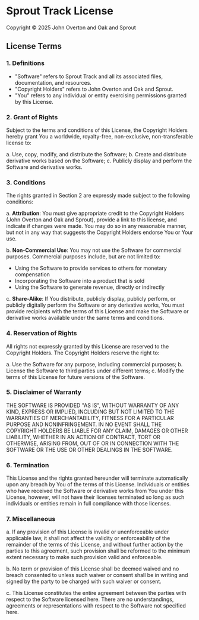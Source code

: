 # Sprout Track License

Copyright © 2025 John Overton and Oak and Sprout

## License Terms

### 1. Definitions
- "Software" refers to Sprout Track and all its associated files, documentation, and resources.
- "Copyright Holders" refers to John Overton and Oak and Sprout.
- "You" refers to any individual or entity exercising permissions granted by this License.

### 2. Grant of Rights

Subject to the terms and conditions of this License, the Copyright Holders hereby grant You a worldwide, royalty-free, non-exclusive, non-transferable license to:

a. Use, copy, modify, and distribute the Software;
b. Create and distribute derivative works based on the Software;
c. Publicly display and perform the Software and derivative works.

### 3. Conditions

The rights granted in Section 2 are expressly made subject to the following conditions:

a. **Attribution**: You must give appropriate credit to the Copyright Holders (John Overton and Oak and Sprout), provide a link to this license, and indicate if changes were made. You may do so in any reasonable manner, but not in any way that suggests the Copyright Holders endorse You or Your use.

b. **Non-Commercial Use**: You may not use the Software for commercial purposes. Commercial purposes include, but are not limited to:
   - Using the Software to provide services to others for monetary compensation
   - Incorporating the Software into a product that is sold
   - Using the Software to generate revenue, directly or indirectly

c. **Share-Alike**: If You distribute, publicly display, publicly perform, or publicly digitally perform the Software or any derivative works, You must provide recipients with the terms of this License and make the Software or derivative works available under the same terms and conditions.

### 4. Reservation of Rights

All rights not expressly granted by this License are reserved to the Copyright Holders. The Copyright Holders reserve the right to:

a. Use the Software for any purpose, including commercial purposes;
b. License the Software to third parties under different terms;
c. Modify the terms of this License for future versions of the Software.

### 5. Disclaimer of Warranty

THE SOFTWARE IS PROVIDED "AS IS", WITHOUT WARRANTY OF ANY KIND, EXPRESS OR IMPLIED, INCLUDING BUT NOT LIMITED TO THE WARRANTIES OF MERCHANTABILITY, FITNESS FOR A PARTICULAR PURPOSE AND NONINFRINGEMENT. IN NO EVENT SHALL THE COPYRIGHT HOLDERS BE LIABLE FOR ANY CLAIM, DAMAGES OR OTHER LIABILITY, WHETHER IN AN ACTION OF CONTRACT, TORT OR OTHERWISE, ARISING FROM, OUT OF OR IN CONNECTION WITH THE SOFTWARE OR THE USE OR OTHER DEALINGS IN THE SOFTWARE.

### 6. Termination

This License and the rights granted hereunder will terminate automatically upon any breach by You of the terms of this License. Individuals or entities who have received the Software or derivative works from You under this License, however, will not have their licenses terminated so long as such individuals or entities remain in full compliance with those licenses.

### 7. Miscellaneous

a. If any provision of this License is invalid or unenforceable under applicable law, it shall not affect the validity or enforceability of the remainder of the terms of this License, and without further action by the parties to this agreement, such provision shall be reformed to the minimum extent necessary to make such provision valid and enforceable.

b. No term or provision of this License shall be deemed waived and no breach consented to unless such waiver or consent shall be in writing and signed by the party to be charged with such waiver or consent.

c. This License constitutes the entire agreement between the parties with respect to the Software licensed here. There are no understandings, agreements or representations with respect to the Software not specified here.